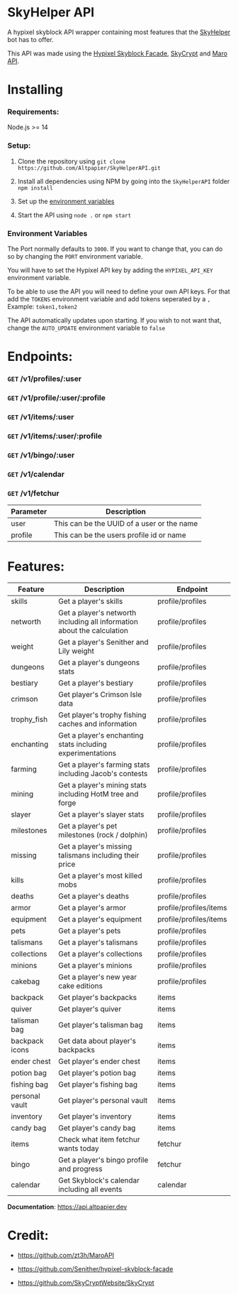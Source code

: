 # SkyHelper API

A hypixel skyblock API wrapper containing most features that the [SkyHelper](https://top.gg/bot/710143953533403226) bot has to offer.

This API was made using the [Hypixel Skyblock Facade](https://github.com/Senither/hypixel-skyblock-facade), [SkyCrypt](https://github.com/SkyCryptWebsite/SkyCrypt) and [Maro API](https://github.com/zt3h/MaroAPI).

# Installing

### Requirements:

Node.js >= 14

### Setup:

1. Clone the repository using
   `git clone https://github.com/Altpapier/SkyHelperAPI.git`

2. Install all dependencies using NPM by going into the `SkyHelperAPI` folder
   `npm install`

3. Set up the [environment variables](#Environment-Variables)

4. Start the API using `node .` or `npm start`

### Environment Variables

The Port normally defaults to `3000`. If you want to change that, you can do so by changing the `PORT` environment variable.

You will have to set the Hypixel API key by adding the `HYPIXEL_API_KEY` environment variable.

To be able to use the API you will need to define your own API keys. For that add the `TOKENS` environment variable and add tokens seperated by a `,`
Example: `token1,token2`

The API automatically updates upon starting. If you wish to not want that, change the `AUTO_UPDATE` environment variable to `false`

# Endpoints:

### `GET` /v1/profiles/:user

### `GET` /v1/profile/:user/:profile

### `GET` /v1/items/:user

### `GET` /v1/items/:user/:profile

### `GET` /v1/bingo/:user

### `GET` /v1/calendar

### `GET` /v1/fetchur

| Parameter | Description                                |
| --------- | ------------------------------------------ |
| user      | This can be the UUID of a user or the name |
| profile   | This can be the users profile id or name   |

# Features:

| Feature        | Description                                                             | Endpoint               |
| -------------- | ----------------------------------------------------------------------- | ---------------------- |
| skills         | Get a player's skills                                                   | profile/profiles       |
| networth       | Get a player's networth including all information about the calculation | profile/profiles       |
| weight         | Get a player's Senither and Lily weight                                 | profile/profiles       |
| dungeons       | Get a player's dungeons stats                                           | profile/profiles       |
| bestiary       | Get a player's bestiary                                                 | profile/profiles       |
| crimson        | Get player's Crimson Isle data                                          | profile/profiles       |
| trophy_fish    | Get player's trophy fishing caches and information                      | profile/profiles       |
| enchanting     | Get a player's enchanting stats including experimentations              | profile/profiles       |
| farming        | Get a player's farming stats including Jacob's contests                 | profile/profiles       |
| mining         | Get a player's mining stats including HotM tree and forge               | profile/profiles       |
| slayer         | Get a player's slayer stats                                             | profile/profiles       |
| milestones     | Get a player's pet milestones (rock / dolphin)                          | profile/profiles       |
| missing        | Get a player's missing talismans including their price                  | profile/profiles       |
| kills          | Get a player's most killed mobs                                         | profile/profiles       |
| deaths         | Get a player's deaths                                                   | profile/profiles       |
| armor          | Get a player's armor                                                    | profile/profiles/items |
| equipment      | Get a player's equipment                                                | profile/profiles/items |
| pets           | Get a player's pets                                                     | profile/profiles       |
| talismans      | Get a player's talismans                                                | profile/profiles       |
| collections    | Get a player's collections                                              | profile/profiles       |
| minions        | Get a player's minions                                                  | profile/profiles       |
| cakebag        | Get a player's new year cake editions                                   | profile/profiles       |
| backpack       | Get player's backpacks                                                  | items                  |
| quiver         | Get player's quiver                                                     | items                  |
| talisman bag   | Get player's talisman bag                                               | items                  |
| backpack icons | Get data about player's backpacks                                       | items                  |
| ender chest    | Get player's ender chest                                                | items                  |
| potion bag     | Get player's potion bag                                                 | items                  |
| fishing bag    | Get player's fishing bag                                                | items                  |
| personal vault | Get player's personal vault                                             | items                  |
| inventory      | Get player's inventory                                                  | items                  |
| candy bag      | Get player's candy bag                                                  | items                  |
| items          | Check what item fetchur wants today                                     | fetchur                |
| bingo          | Get a player's bingo profile and progress                               | fetchur                |
| calendar       | Get Skyblock's calendar including all events                            | calendar               |

**Documentation**: https://api.altpapier.dev

# Credit:

- https://github.com/zt3h/MaroAPI

- https://github.com/Senither/hypixel-skyblock-facade

- https://github.com/SkyCryptWebsite/SkyCrypt
